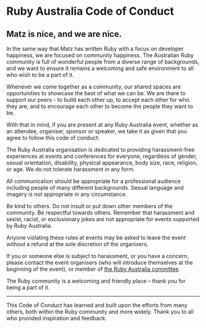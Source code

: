 # Ruby Australia Code of Conduct

## Matz is nice, and we are nice.

In the same way that Matz has written Ruby with a focus on developer happiness, we are focused on community happiness. The Australian Ruby community is full of wonderful people from a diverse range of backgrounds, and we want to ensure it remains a welcoming and safe environment to all who wish to be a part of it.

Whenever we come together as a community, our shared spaces are opportunities to showcase the best of what we can be. We are there to support our peers - to build each other up, to accept each other for who they are, and to encourage each other to become the people they want to be.

With that in mind, if you are present at any Ruby Australia event, whether as an attendee, organiser, sponsor or speaker, we take it as given that you agree to follow this code of conduct:

The Ruby Australia organisation is dedicated to providing harassment-free experiences at events and conferences for everyone, regardless of gender, sexual orientation, disability, physical appearance, body size, race, religion, or age. We do not tolerate harassment in any form.

All communication should be appropriate for a professional audience including people of many different backgrounds. Sexual language and imagery is not appropriate in any circumstance.

Be kind to others. Do not insult or put down other members of the community. Be respectful towards others. Remember that harassment and sexist, racist, or exclusionary jokes are not appropriate for events supported by Ruby Australia.

Anyone violating these rules at events may be asked to leave the event without a refund at the sole discretion of the organisers.

If you or someone else is subject to harassment, or you have a concern, please contact the event organisers (who will introduce themselves at the beginning of the event), or member of [the Ruby Australia committee](/committee-members.html).

The Ruby community is a welcoming and friendly place – thank you for being a part of it.

- - -

This Code of Conduct has learned and built upon the efforts from many others, both within the Ruby community and more widely. Thank you to all who provided inspiration and feedback.
